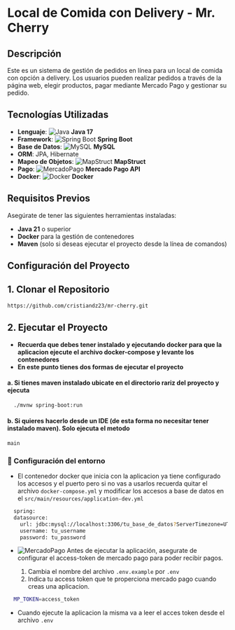 # Local de Comida con Delivery - Mr. Cherry

## Descripción

Este es un sistema de gestión de pedidos en línea para un local de comida con opción a delivery. Los usuarios pueden realizar pedidos a través de la página web, elegir productos, pagar mediante Mercado Pago y gestionar su pedido.

## Tecnologías Utilizadas

- **Lenguaje**: ![Java](https://img.shields.io/badge/Java-21-orange) **Java 17**
- **Framework**: ![Spring Boot](https://img.shields.io/badge/Spring%20Boot-3.3.3-green) **Spring Boot**
- **Base de Datos**: ![MySQL](https://img.shields.io/badge/MySQL-blue?logo=mysql&logoColor=white) **MySQL**
- **ORM**: JPA, Hibernate
- **Mapeo de Objetos**: ![MapStruct](https://img.shields.io/badge/MapStruct-07B4B0?logo=mapstruct&logoColor=white) **MapStruct**
- **Pago**: ![MercadoPago](https://img.shields.io/badge/Mercado%20Pago-009cde?logo=mercadopago&logoColor=white) **Mercado Pago API**
- **Docker**: ![Docker](https://img.shields.io/badge/Docker-blue?logo=docker&logoColor=white) **Docker**

## Requisitos Previos

Asegúrate de tener las siguientes herramientas instaladas:

- **Java 21** o superior
- **Docker** para la gestión de contenedores
- **Maven** (solo si deseas ejecutar el proyecto desde la línea de comandos)




## Configuración del Proyecto

## 1. Clonar el Repositorio

```bash
https://github.com/cristiandz23/mr-cherry.git
```
## 2. Ejecutar el Proyecto
- **Recuerda que debes tener instalado y ejecutando docker para que la aplicacion ejecute el archivo docker-compose y levante los contenedores**
- **En este punto tienes dos formas de ejecutar el proyecto**
#### a. Si tienes maven instalado ubicate en el directorio rariz del proyecto y ejecuta
```bash
  ./mvnw spring-boot:run
```
#### b. Si quieres hacerlo desde un IDE (de esta forma no necesitar tener instalado maven). Solo ejecuta el metodo 
 `main`


### 🔧 Configuración del entorno

* El contenedor docker que inicia con la aplicacion ya tiene configurado los accesos y el puerto pero si no vas a usarlos recuerda quitar el archivo `docker-compose.yml` y modificar los accesos a base de datos en el `src/main/resources/application-dev.yml` 

```bash
  spring:
  datasource:
    url: jdbc:mysql://localhost:3306/tu_base_de_datos?ServerTimezone=UTC
    username: tu_username
    password: tu_password
```

+ ![MercadoPago](https://img.shields.io/badge/Mercado%20Pago-009cde?logo=mercadopago&logoColor=white)  Antes de ejecutar la aplicación, asegurate de configurar el access-token de mercado pago  para poder recibir pagos.

  1. Cambia el nombre del archivo  `.env.example` por `.env`
  2. Indica tu access token que te properciona mercado pago cuando creas una aplicacion.

```bash
  MP_TOKEN=access_token
```
* Cuando ejecute la aplicacion la misma va a leer el acces token desde el archivo `.env`

